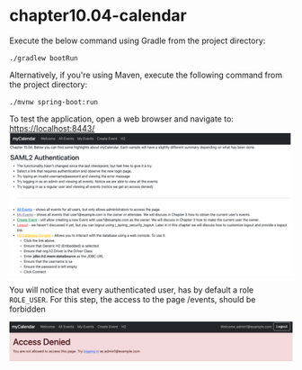 # chapter10.04-calendar #

Execute the below command using Gradle from the project directory:

```shell
./gradlew bootRun
```

Alternatively, if you're using Maven, execute the following command from the project directory:

```shell
./mvnw spring-boot:run
```

To test the application, open a web browser and navigate to:
[https://localhost:8443/](https://localhost:8443/)
![img.png](docs/img.png)

You will notice that every authenticated user, has by default a role `ROLE_USER`.
For this step, the access to the page /events, should be forbidden

![img.png](docs/img_1.png)




